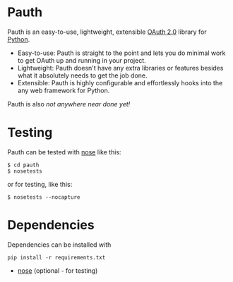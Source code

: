 Pauth
=====
Pauth is an easy-to-use, lightweight, extensible [OAuth 2.0][] library for
[Python][].

  - Easy-to-use: Pauth is straight to the point and lets you do minimal
    work to get OAuth up and running in your project.
  - Lightweight: Pauth doesn't have any extra libraries or features
    besides what it absolutely needs to get the job done.
  - Extensible: Pauth is highly configurable and effortlessly hooks into
    the any web framework for Python.

Pauth is also *not anywhere near done yet!*

  [OAuth 2.0]: http://oauth.net/2/
  [Python]: http://www.python.org/


Testing
=======
Pauth can be tested with [nose][] like this:

    $ cd pauth
    $ nosetests

or for testing, like this:

    $ nosetests --nocapture


Dependencies
============
Dependencies can be installed with

    pip install -r requirements.txt

* [nose][] (optional - for testing)


[nose]: http://readthedocs.org/docs/nose/en/latest/
